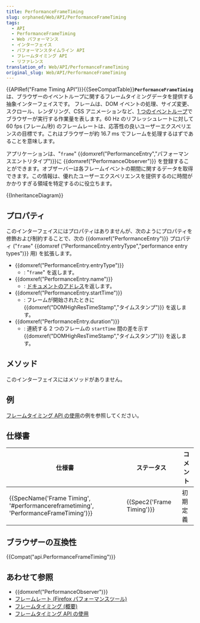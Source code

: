 ```yaml
---
title: PerformanceFrameTiming
slug: orphaned/Web/API/PerformanceFrameTiming
tags:
  - API
  - PerformanceFrameTiming
  - Web パフォーマンス
  - インターフェイス
  - パフォーマンスタイムライン API
  - フレームタイミング API
  - リファレンス
translation_of: Web/API/PerformanceFrameTiming
original_slug: Web/API/PerformanceFrameTiming
---
```

{{APIRef("Frame Timing API")}}{{SeeCompatTable}}**`PerformanceFrameTiming`** は、ブラウザーのイベントループに関するフレームタイミングデータを提供する抽象インターフェイスです。 フレームは、DOM イベントの処理、サイズ変更、スクロール、レンダリング、CSS アニメーションなど、[1 つのイベントループ](https://html.spec.whatwg.org/multipage/webappapis.html#processing-model-8)でブラウザーが実行する作業量を表します。60 Hz のリフレッシュレートに対して 60 fps (フレーム/秒) のフレームレートは、応答性の良いユーザーエクスペリエンスの目標です。これはブラウザーが約 16.7 ms でフレームを処理するはずであることを意味します。

アプリケーションは、"`frame`" {{domxref("PerformanceEntry","パフォーマンスエントリタイプ")}}に {{domxref("PerformanceObserver")}} を登録することができます。オブザーバーは各フレームイベントの期間に関するデータを取得できます。この情報は、優れたユーザーエクスペリエンスを提供するのに時間がかかりすぎる領域を特定するのに役立ちます。

{{InheritanceDiagram}}

## プロパティ

このインターフェイスにはプロパティはありませんが、次のようにプロパティを修飾および制約することで、次の {{domxref("PerformanceEntry")}} プロパティ ("`frame`" {{domxref ("PerformanceEntry.entryType","performance entry types")}} 用) を拡張します。

- {{domxref("PerformanceEntry.entryType")}}
  - : "`frame`" を返します。
- {{domxref("PerformanceEntry.name")}}
  - : [ドキュメントのアドレス](https://dom.spec.whatwg.org/#concept-document-url)を返します。
- {{domxref("PerformanceEntry.startTime")}}
  - : フレームが開始されたときに {{domxref("DOMHighResTimeStamp","タイムスタンプ")}} を返します。
- {{domxref("PerformanceEntry.duration")}}
  - : 連続する 2 つのフレームの `startTime` 間の差を示す {{domxref("DOMHighResTimeStamp","タイムスタンプ")}} を返します。

## メソッド

このインターフェイスにはメソッドがありません。

## 例

[フレームタイミング API の使用](/ja/docs/Web/API/Frame_Timing_API/Using_the_Frame_Timing_API)の例を参照してください。

## 仕様書

| 仕様書                                                                                                           | ステータス                       | コメント |
| ---------------------------------------------------------------------------------------------------------------- | -------------------------------- | -------- |
| {{SpecName('Frame Timing', '#performancereframetiming', 'PerformanceFrameTiming')}} | {{Spec2('Frame Timing')}} | 初期定義 |

## ブラウザーの互換性

{{Compat("api.PerformanceFrameTiming")}}

## あわせて参照

- {{domxref("PerformanceObserver")}}
- [フレームレート (Firefox パフォーマンスツール)](/ja/docs/Tools/Performance/Frame_rate)
- [フレームタイミング (概要)](/ja/docs/Web/API/Frame_Timing_API)
- [フレームタイミング API の使用](/ja/docs/Web/API/Frame_Timing_API/Using_the_Frame_Timing_API)
